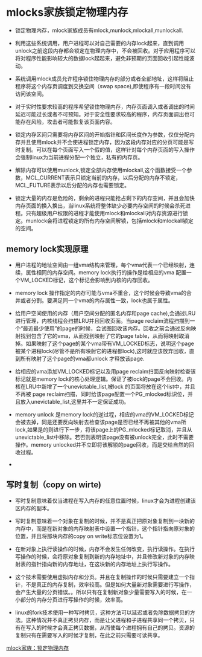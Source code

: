 # mlocks家族锁定物理内存

* 锁定物理内存，mlock家族成员有mlock,munlock,mlockall,munlockall.

* 利用这些系统调用，用户进程可以对自己需要的内存lock起来，直到调用unlock之前这段内存都会锁定在物理内存中，不会被回收。对于应用程序可以将对程序性能影响较大的数据lock起起来，避免非预期的页面回收引起性能波动。

* 系统调用mlock成员允许程序锁住物理内存的部分或者全部地址，这样将阻止程序将这个内存页调度到交换空间（swap space),即使程序有一段时间没有访问该空间。

* 对于实时性要求较高的程序希望锁住物理内存，内存页面调入或者调出的时间延迟可能过长或者不可预知。对于安全性要求较高的程序，内存页面调出也可能存在风险，攻击者可能恢复该页面内容。

* 锁定内存区间只需要将内存区间的开始指针和区间长度作为参数，仅仅分配内存并且使用mlock并不会使进程锁定内存，因为这段内存对应的分页可能是写时复制。可以在每个页面写入一个假的值，这样针对每个内存页面的写入操作会强制linux为当前进程分配一个独立，私有的内存页。

* 解除内存可以使用munlock,锁定全部内存使用mlockall,这个函数接受一个参数，MCL_CURRENT表示只锁定当前的内存，以后分配的内存不锁定，MCL_FUTURE表示以后分配的内存也需要锁定。

* 锁定大量的内存是危险的，剩余的进程只能抢占剩下的内存空间，并且会加快内存页面的换入换出，当linux系统将整体缺少必要内存空间的时候会杀死进程。只有超级用户权限的进程才能使用mlock和mlockall对内存资源进行锁定。munlock会将进程锁定的所有内存空间解锁，包括mlock和mlockall锁定的空间。

## memory lock实现原理
* 用户进程的地址空间由一组vma结构来管理，每个vma代表一个已经映射，连续，属性相同的内存空间。memory lock执行的操作是给相应的vma 配置一个VM_LOCKED标记，这个标记会影响到内核的内存回收。

* memory lock 操作指定的内存可能与vma不重合，这个时候会导致vma的合并或者分割。要满足同一个vma的内存属性一致，lock也属于属性。

* 给用户空间使用的内存（用户空间分配的匿名内存和page cache),会通过LRU进行管理，内核线程会扫描LRU并且回收页面。当page reclaim流程扫描到一个“最近最少使用”的page的时候，会试图回收该内存。回收之前会通过反向映射找到包含了它的vma，从而找到映射了它的page table，从而将映射取消掉。如果映射了这个page的某个vma带有VM_LOCKED标志，说明这个page被某个进程lock(尽管不是所有映射它的进程都lock),这时就应该放弃回收，直到所有映射了这个page的vma都unlock 才释放该page.

* 给相应的vma添加VM_LOCKED标记以及用page reclaim扫面反向映射检查该标记就是memory lock的核心处理逻辑。保证了被lock的page不会回收。内核在LRU中新增了一个unevictable_list,被lock 的页面将放在这个list中，并且不再被 page reclaim扫描，同时给该page配置一个PG_mlocked标识位，并且放入unevictable_list,这里并不一定保证成功。

* memory unlock 是memory lock的逆过程，相应的vma的VM_LOCKED标记会被去掉，同是还要反向映射去检查该page是否已经不再被其他的vma所lock,如果是的则进行下一步，将该page上的PG_mlocked标记取消，并且从unevictable_list中移除。若否则表明该page没有被unlock完全，此时不需要操作。memory unlocked并不立即将该解锁的page回收，而是交给自然的回收过程。

* 



## 写时复制（copy on wirte)
* 写时复制意味着仅当进程在写入内存的任意位置时候，linux才会为进程创建该区内存的副本。

* 写时复制意味着一个对象在复制的时候，并不是真正把原对象复制到一块新的内存中，而是在新对象的内存映射表中设置一个指针，这个指针指向原对象的位置，并且将那块内存的copy on write标志位设置为1。

* 在新对象上执行读操作的时候，内存不会发生任何改变，执行读操作。在执行写操作的时候，会将原对象复制到新的内存地址中，并且修改新对象的内存映射表的指针指向新的内存地址，在这块新的内存地址上执行写操作。

* 这个技术需要使用虚拟内存和分页。并且在复制操作的时候只需要建立一个指针，不是真正的内存复制，效率较高。但是如何大量新对象需要进行写操作，会产生大量的分页错误。。所以只有在复制新对象少量需要写入的时候，在一小部分的内存分页进行写操作的时候，效率高。

* linux的fork技术使用一种写时拷贝，这种方法可以延迟或者免除数据拷贝的方法。这种情况并不真正拷贝内存，而是让父进程和子进程共享同一个拷贝，只有在写入的时候才会真正拷贝数据，从而使每个进程拥有自己的拷贝。资源的复制只有在需要写入的时候才复制，在此之前只需要可读共享。

[mlock家族：锁定物理内存](https://blog.csdn.net/fjt19900921/article/details/8074541)

